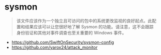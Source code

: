 # sysmon
> 该文件应该作为一个独立且可访问的包中的系统更改监视的良好起点。此配置和结果应该可以让您很好地了解 Sysmon 的功能。请注意，这不会跟踪身份验证和其他对事件调查也至关重要的 Windows 事件。

- https://github.com/SwiftOnSecurity/sysmon-config
- https://github.com/yarox24/attack_monitor